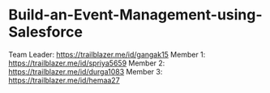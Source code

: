 # Build-an-Event-Management-using-Salesforce
Team Leader: https://trailblazer.me/id/gangak15
Member 1: https://trailblazer.me/id/spriya5659
Member 2: https://trailblazer.me/id/durga1083
Member 3: https://trailblazer.me/id/hemaa27
